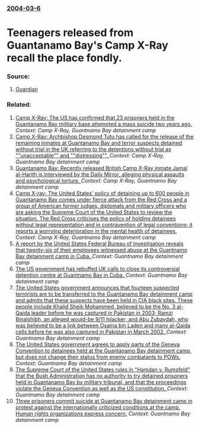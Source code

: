 ### [2004-03-6](/news/2004/03/6/index.md)

#  Teenagers released from Guantanamo Bay's Camp X-Ray recall the place fondly. 




### Source:

1. [Guardian](http://www.guardian.co.uk/guantanamo/story/0,13743,1163435,00.html)

### Related:

1. [ Camp X-Ray: The US has confirmed that 23 prisoners held in the Guantanamo Bay military base attempted a mass suicide two years ago. ](/news/2005/01/25/camp-x-ray-the-us-has-confirmed-that-23-prisoners-held-in-the-guantanamo-bay-military-base-attempted-a-mass-suicide-two-years-ago.md) _Context: Camp X-Ray, Guantnamo Bay detainment camp_
2. [ Camp X-Ray: Archbishop Desmond Tutu has called for the release of the remaining inmates at Guantanamo Bay and terror suspects detained without trial in the UK referring to the detentions without trial as ""unacceptable"" and ""distressing"". ](/news/2005/01/12/camp-x-ray-archbishop-desmond-tutu-has-called-for-the-release-of-the-remaining-inmates-at-guantanamo-bay-and-terror-suspects-detained-with.md) _Context: Camp X-Ray, Guantnamo Bay detainment camp_
3. [ Guantanamo Bay: Recently released British Camp X-Ray inmate Jamal al-Harith is interviewed by the Daily Mirror, alleging physical assaults and psychological torture. ](/news/2004/03/12/guantanamo-bay-recently-released-british-camp-x-ray-inmate-jamal-al-harith-is-interviewed-by-the-daily-mirror-alleging-physical-assaults.md) _Context: Camp X-Ray, Guantnamo Bay detainment camp_
4. [ Camp X-ray: The United States' policy of detaining up to 600 people in Guantanamo Bay comes under fierce attack from the Red Cross and a group of American former judges, diplomats and military officers who are asking the Supreme Court of the United States to review the situation. The Red Cross criticises the policy of holding detainees without legal representation and in contravention of legal conventions; it reports a worrying deterioration in the mental health of detainees.](/news/2003/10/10/camp-x-ray-the-united-states-policy-of-detaining-up-to-600-people-in-guantanamo-bay-comes-under-fierce-attack-from-the-red-cross-and-a-gr.md) _Context: Camp X-Ray, Guantnamo Bay detainment camp_
5. [ A report by the United States Federal Bureau of Investigation reveals that twenty-six of their employees witnessed abuse at the Guantnamo Bay detainment camp in Cuba. ](/news/2007/01/2/a-report-by-the-united-states-federal-bureau-of-investigation-reveals-that-twenty-six-of-their-employees-witnessed-abuse-at-the-guantanamo.md) _Context: Guantnamo Bay detainment camp_
6. [ The US government has rebuffed UK calls to close its controversial detention centre at Guantnamo Bay in Cuba. ](/news/2006/10/13/the-us-government-has-rebuffed-uk-calls-to-close-its-controversial-detention-centre-at-guantanamo-bay-in-cuba.md) _Context: Guantnamo Bay detainment camp_
7. [ The United States government announces that fourteen suspected terrorists are to be transferred to the Guantanamo Bay detainment camp and admits that these suspects have been held in CIA black sites. These people include Khalid Sheik Mohammed, believed to be the No. 3 al-Qaida leader before he was captured in Pakistan in 2003; Ramzi Binalshibh, an alleged would-be 9/11 hijacker; and Abu Zubaydah, who was believed to be a link between Osama bin Laden and many al-Qaida cells before he was also captured in Pakistan in March 2002. ](/news/2006/09/6/the-united-states-government-announces-that-fourteen-suspected-terrorists-are-to-be-transferred-to-the-guantanamo-bay-detainment-camp-and-a.md) _Context: Guantnamo Bay detainment camp_
8. [ The United States government agrees to apply parts of the Geneva Convention to detainees held at the Guantanamo Bay detainment camp, but does not change their status from enemy combatants to POWs. ](/news/2006/07/11/the-united-states-government-agrees-to-apply-parts-of-the-geneva-convention-to-detainees-held-at-the-guantanamo-bay-detainment-camp-but-do.md) _Context: Guantnamo Bay detainment camp_
9. [ The Supreme Court of the United States rules in "Hamdan v. Rumsfeld" that the Bush Administration has no authority to try detained prisoners held in Guantanamo Bay by military tribunal, and that the proceedings violate the Geneva Convention as well as the US constitution. ](/news/2006/06/29/the-supreme-court-of-the-united-states-rules-in-hamdan-v-rumsfeld-that-the-bush-administration-has-no-authority-to-try-detained-prisoner.md) _Context: Guantnamo Bay detainment camp_
10. [ Three prisoners commit suicide at Guantanamo Bay detainment camp in protest against the internationally criticized conditions at the camp. Human rights organizations express concern.](/news/2006/06/10/three-prisoners-commit-suicide-at-guantanamo-bay-detainment-camp-in-protest-against-the-internationally-criticized-conditions-at-the-camp.md) _Context: Guantnamo Bay detainment camp_
